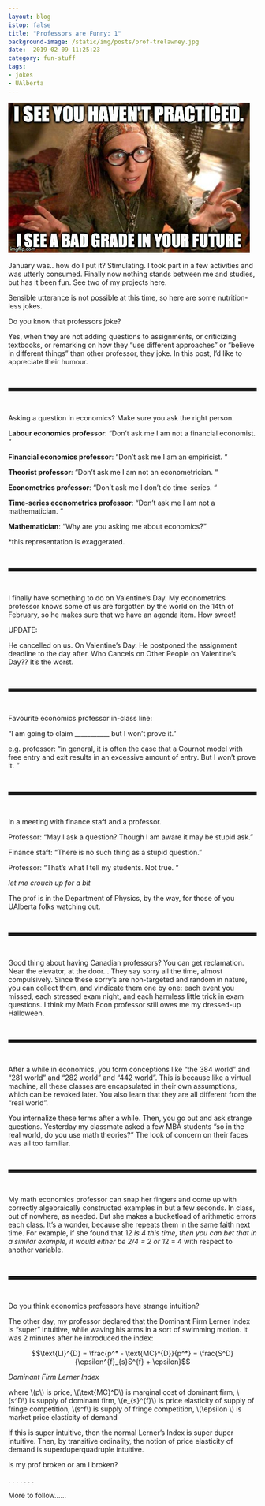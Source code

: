 ```yaml
---
layout: blog
istop: false
title: "Professors are Funny: 1"
background-image: /static/img/posts/prof-trelawney.jpg
date:  2019-02-09 11:25:23
category: fun-stuff
tags:
- jokes
- UAlberta
---
```



![Professor Trelawney meme](/static/img/posts/prof-trelawney.jpg)

January was.. how do I put it? Stimulating. I took part in a few activities and was utterly consumed. Finally now nothing stands between me and studies, but has it been fun. See two of my projects here.

Sensible utterance is not possible at this time, so here are some nutrition-less jokes.

 

Do you know that professors joke?

Yes, when they are not adding questions to assignments, or criticizing textbooks, or remarking on how they “use different approaches” or “believe in different things” than other professor, they joke. In this post, I’d like to appreciate their humour.
 

<br>
<hr style="border-style: dotted;" />
<br>


Asking a question in economics? Make sure you ask the right person.

**Labour economics professor**: “Don’t ask me I am not a financial economist. “

**Financial economics professor**: “Don’t ask me I am an empiricist. “

**Theorist professor**: “Don’t ask me I am not an econometrician. “

**Econometrics professor**:  “Don’t ask me I don’t do time-series. “

**Time-series econometrics professor**: “Don’t ask me I am not a mathematician. “

**Mathematician**: “Why are you asking me about economics?”

 

*this representation is exaggerated.




<br>
<hr style="border-style: dotted;" />
<br>



I finally have something to do on Valentine’s Day. My econometrics professor knows some of us are forgotten by the world on the 14th of February, so he makes sure that we have an agenda item. How sweet!

 

UPDATE:

He cancelled on us. On Valentine’s Day. He postponed the assignment deadline to the day after. Who Cancels on Other People on Valentine’s Day?? It’s the worst.

 


<br>
<hr style="border-style: dotted;" />
<br>


 

Favourite economics professor in-class line:

“I am going to claim ___________ but I won’t prove it.”
 

e.g. professor: “in general, it is often the case that a Cournot model with free entry and exit results in an excessive amount of entry. But I won’t prove it. “

 


<br>
<hr style="border-style: dotted;" />
<br>

 

 

In a meeting with finance staff and a professor.

Professor: “May I ask a question? Though I am aware it may be stupid ask.”

Finance staff: “There is no such thing as a stupid question.”

Professor: “That’s what I tell my students. Not true. “

 

*let me crouch up for a bit*

 

The prof is in the Department of Physics, by the way, for those of you UAlberta folks watching out.

 

 


<br>
<hr style="border-style: dotted;" />
<br>

 

 

Good thing about having Canadian professors? You can get reclamation. Near the elevator, at the door… They say sorry all the time, almost compulsively. Since these sorry’s are non-targeted and random in nature, you can collect them, and vindicate them one by one: each event you missed, each stressed exam night, and each harmless little trick in exam questions. I think my Math Econ professor still owes me my dressed-up Halloween.

 


<br>
<hr style="border-style: dotted;" />
<br>

 

 

After a while in economics, you form conceptions like “the 384 world” and “281 world” and “282 world” and “442 world”. This is because like a virtual machine, all these classes are encapsulated in their own assumptions, which can be revoked later. You also learn that they are all different from the “real world”.

You internalize these terms after a while. Then, you go out and ask strange questions. Yesterday my classmate asked a few MBA students “so in the real world, do you use math theories?” The look of concern on their faces was all too familiar.

 



<br>
<hr style="border-style: dotted;" />
<br>


 

My math economics professor can snap her fingers and come up with correctly algebraically constructed examples in but a few seconds. In class, out of nowhere, as needed. But she makes a bucketload of arithmetic errors each class. It’s a wonder, because she repeats them in the same faith next time. For example, if she found that 1*2 is 4 this time, then you can bet that in a similar example, it would either be 2/4 = 2 or 1*2 = 4 with respect to another variable.

 


<br>
<hr style="border-style: dotted;" />
<br>

 

Do you think economics professors have strange intuition?

 

The other day, my professor declared that the Dominant Firm Lerner Index is “super” intuitive, while waving his arms in a sort of swimming motion. It was 2 minutes after he introduced the index:

$$\text{LI}^{D} = \frac{p^* - \text{MC}^{D}}{p^*} = \frac{S^D}{\epsilon^{f}_{s}S^{f} + \epsilon}$$

*Dominant Firm Lerner Index*

where \\(p\\) is price, \\(\text{MC}^D\\) is marginal cost of dominant firm, \\(s^D\\) is supply of dominant firm, \\(e_{s}^{f}\\) is price elasticity of supply of fringe competition, \\(s^f\\) is supply of fringe competition, \\(\epsilon \\) is market price elasticity of demand

 

If this is super intuitive, then the normal Lerner’s Index is super duper intuitive. Then, by transitive ordinality, the notion of price elasticity of demand is superduperquadruple intuitive.

 

Is my prof broken or am I broken?

 


.
.
.
.
.
.
.
 

More to follow……

